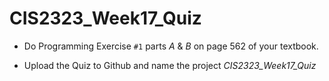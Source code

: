 # CIS2323_Week17_Quiz

* Do Programming Exercise `#1` parts *A* & *B* on page 562 of your textbook.

* Upload the Quiz to Github and name the project *CIS2323_Week17_Quiz*